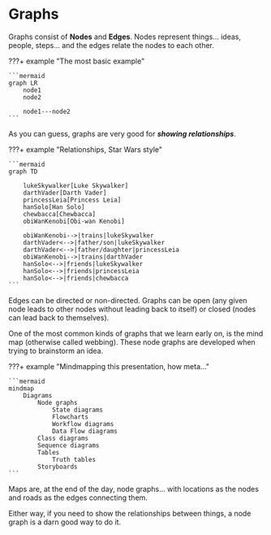 # Graphs

Graphs consist of **Nodes** and **Edges**. Nodes represent things... ideas, people, steps... and the edges relate the
nodes to each other. 

???+ example "The most basic example"

    ```mermaid
    graph LR
        node1
        node2
        
        node1---node2
    ```

As you can guess, graphs are very good for ***showing relationships***.

???+ example "Relationships, Star Wars style"

    ```mermaid
    graph TD

        lukeSkywalker[Luke Skywalker]
        darthVader[Darth Vader]
        princessLeia[Princess Leia]
        hanSolo[Han Solo]
        chewbacca[Chewbacca]
        obiWanKenobi[Obi-wan Kenobi]

        obiWanKenobi-->|trains|lukeSkywalker
        darthVader<-->|father/son|lukeSkywalker
        darthVader<-->|father/daughter|princessLeia
        obiWanKenobi-->|trains|darthVader
        hanSolo<-->|friends|lukeSkywalker
        hanSolo<-->|friends|princessLeia
        hanSolo<-->|friends|chewbacca
    ```

Edges can be directed or non-directed. Graphs can be open (any given node leads to other nodes without leading back to 
itself) or closed (nodes can lead back to themselves).

One of the most common kinds of graphs that we learn early on, is the mind map (otherwise called webbing). These node
graphs are developed when trying to brainstorm an idea.

???+ example "Mindmapping this presentation, how meta..."

    ```mermaid
    mindmap
        Diagrams
            Node graphs
                State diagrams
                Flowcharts
                Workflow diagrams
                Data Flow diagrams
            Class diagrams
            Sequence diagrams
            Tables
                Truth tables
            Storyboards
    ```

Maps are, at the end of the day, node graphs... with locations as the nodes and roads as the edges connecting them.

Either way, if you need to show the relationships between things, a node graph is a darn good way to do it.